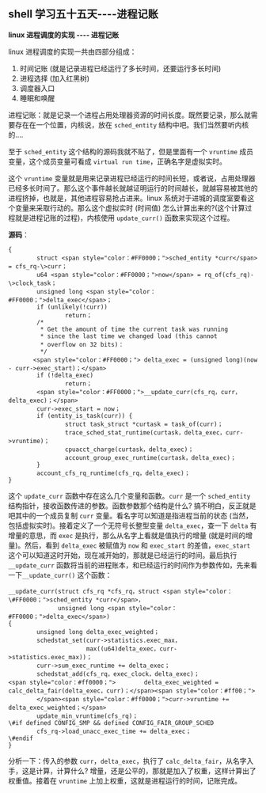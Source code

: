 ## shell 学习五十五天----进程记账

**linux 进程调度的实现 ---- 进程记账**

linux 进程调度的实现一共由四部分组成：

1. 时间记账 (就是记录进程已经运行了多长时间，还要运行多长时间)
2. 进程选择 (加入红黑树)
3. 调度器入口
4. 睡眠和唤醒
 
进程记账：就是记录一个进程占用处理器资源的时间长度。既然要记录，那么就需要存在在一个位置，内核说，放在 `sched_entity` 结构中吧。我们当然要听内核的....
 
至于 `sched_entity` 这个结构的源码我就不贴了，但是里面有一个 `vruntime` 成员变量，这个成员变量可看成 `virtual run time`，正确名字是虚拟实时。

这个 `vruntime` 变量就是用来记录进程已经运行的时间长短，或者说，占用处理器已经多长时间了。那么这个事件越长就越证明运行的时间越长，就越容易被其他的进程挤掉，也就是，其他进程容易抢占进来。linux 系统对于进城的调度室要看这个变量来采取行动的。那么这个虚拟实时 (时间值) 怎么计算出来的?(这个计算过程就是进程记账的过程)，内核使用 `update_curr()` 函数来实现这个过程。

**源码**：

```static void update_curr(struct cfs_rq *cfs_rq)
{
        struct <span style="color：#FF0000；">sched_entity *curr</span> = cfs_rq-\>curr；
        u64 <span style="color：#FF0000；">now</span> = rq_of(cfs_rq)-\>clock_task；
        unsigned long <span style="color：#FF0000；">delta_exec</span>；
        if (unlikely(!curr))
                return；
        /*
         * Get the amount of time the current task was running
         * since the last time we changed load (this cannot
         * overflow on 32 bits)：
         */
       <span style="color：#FF0000；"> delta_exec = (unsigned long)(now - curr->exec_start)；</span>
        if (!delta_exec)
                return；
        <span style="color：#FF0000；">__update_curr(cfs_rq，curr，delta_exec)；</span>
        curr->exec_start = now；
        if (entity_is_task(curr)) {
                struct task_struct *curtask = task_of(curr)；
                trace_sched_stat_runtime(curtask，delta_exec，curr->vruntime)；
                cpuacct_charge(curtask，delta_exec)；
                account_group_exec_runtime(curtask，delta_exec)；
        }
        account_cfs_rq_runtime(cfs_rq，delta_exec)；
}
```
 
这个 `update_curr` 函数中存在这么几个变量和函数。`curr` 是一个 `sched_entity` 结构指针，接收函数传进的参数。函数参数那个结构是什么? 搞不明白，反正就是吧其中的一个成员复制 `curr` 变量。看名字可以知道是指进程当前的状态 (当然，包括虚拟实时)。接着定义了一个无符号长整型变量 `delta_exec`，查一下 `delta` 有增量的意思，而 `exec` 是执行，那么从名字上看就是值执行的增量 (就是时间的增量)。然后，看到 `delta_exec` 被赋值为 `now` 和 `exec_start` 的差值，`exec_start` 这个可以知道这时开始，现在减开始的，那就是已经运行的时间。最后执行`__update_curr` 函数将当前的进程账本，和已经运行的时间作为参数传如，先来看一下`__update_curr()` 这个函数：

```static inline void 
__update_curr(struct cfs_rq *cfs_rq，struct <span style="color：\#FF0000；">sched_entity *curr</span>，
              unsigned long <span style="color：#FF0000；">delta_exec</span>)
{
        unsigned long delta_exec_weighted；
        schedstat_set(curr->statistics.exec_max，
                      max((u64)delta_exec，curr->statistics.exec_max))；
        curr->sum_exec_runtime += delta_exec；
        schedstat_add(cfs_rq，exec_clock，delta_exec)；
<span style="color：#ff0000；">        delta_exec_weighted = calc_delta_fair(delta_exec，curr)；</span><span style="color：#ff00；">
        </span><span style="color：#ff0000；">curr->vruntime += delta_exec_weighted；</span>
        update_min_vruntime(cfs_rq)；
\#if defined CONFIG_SMP && defined CONFIG_FAIR_GROUP_SCHED
        cfs_rq->load_unacc_exec_time += delta_exec；
\#endif
}
```

分析一下：传入的参数 `curr`，`delta_exec`，执行了 `calc_delta_fair`，从名字入手，这是计算，计算什么? 增量，还是公平的，那就是加入了权重，这样计算出了权重值。接着在 `vruntime` 上加上权重，这就是进程运行的时间，记账完成。